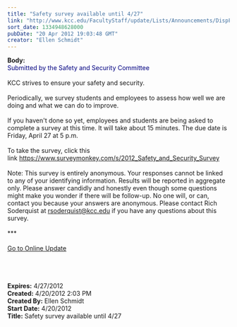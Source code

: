 ```yaml
---
title: "Safety survey available until 4/27"
link: "http://www.kcc.edu/FacultyStaff/update/Lists/Announcements/DispForm.aspx?ID=681"
sort_date: 1334948628000
pubDate: "20 Apr 2012 19:03:48 GMT"
creator: "Ellen Schmidt"
---
```


<div><b>Body:</b> <div class="ExternalClass8E0A4C3BA6F7481AA5E7FEB1C40AFEF7">
<div><font color="#000080">Submitted by the Safety and Security Committee</font></div>
<div><br />KCC strives to ensure your safety and security. </div>
<div> </div>
<div>Periodically, we survey students and employees to assess how well we are doing and what we can do to improve.</div>
<div> </div>
<div>If you haven't done so yet, employees and students are being asked to complete a survey at this time. It will take about 15 minutes. The due date is Friday, April 27 at 5 p.m.</div>
<div> </div>
<div>To take the survey, click this link <a href="https://www.surveymonkey.com/s/2012_Safety_and_Security_Survey">https://www.surveymonkey.com/s/2012_Safety_and_Security_Survey</a> </div>
<div> </div>
<div>Note: This survey is entirely anonymous. Your responses cannot be linked to any of your identifying information. Results will be reported in aggregate only. Please answer candidly and honestly even though some questions might make you wonder if there will be follow-up. No one will, or can, contact you because your answers are anonymous. Please contact Rich Soderquist at <a href="mailto:rsoderquist@kcc.edu">rsoderquist@kcc.edu</a> if you have any questions about this survey.</div>
<div> </div>
<div>***</div>
<div> </div>
<div><a href="/FacultyStaff/update/Pages/dailyupdate.aspx">Go to Online Update</a></div>
<div> </div>
<div> </div>
<div> </div>
<div> </div></div></div>
<div><b>Expires:</b> 4/27/2012</div>
<div><b>Created:</b> 4/20/2012 2:03 PM</div>
<div><b>Created By:</b> Ellen Schmidt</div>
<div><b>Start Date:</b> 4/20/2012</div>
<div><b>Title:</b> Safety survey available until 4/27</div>
